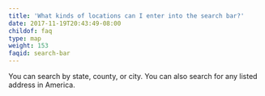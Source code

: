 ```yaml
---
title: 'What kinds of locations can I enter into the search bar?'
date: 2017-11-19T20:43:49-08:00
childof: faq
type: map
weight: 153
faqid: search-bar
---
```

You can search by state, county, or city. You can also search for any listed address in America.